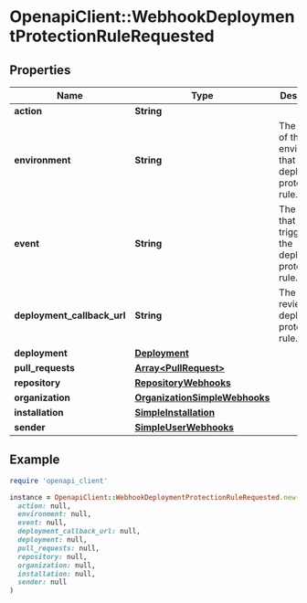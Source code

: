 # OpenapiClient::WebhookDeploymentProtectionRuleRequested

## Properties

| Name | Type | Description | Notes |
| ---- | ---- | ----------- | ----- |
| **action** | **String** |  | [optional] |
| **environment** | **String** | The name of the environment that has the deployment protection rule. | [optional] |
| **event** | **String** | The event that triggered the deployment protection rule. | [optional] |
| **deployment_callback_url** | **String** | The URL to review the deployment protection rule. | [optional] |
| **deployment** | [**Deployment**](Deployment.md) |  | [optional] |
| **pull_requests** | [**Array&lt;PullRequest&gt;**](PullRequest.md) |  | [optional] |
| **repository** | [**RepositoryWebhooks**](RepositoryWebhooks.md) |  | [optional] |
| **organization** | [**OrganizationSimpleWebhooks**](OrganizationSimpleWebhooks.md) |  | [optional] |
| **installation** | [**SimpleInstallation**](SimpleInstallation.md) |  | [optional] |
| **sender** | [**SimpleUserWebhooks**](SimpleUserWebhooks.md) |  | [optional] |

## Example

```ruby
require 'openapi_client'

instance = OpenapiClient::WebhookDeploymentProtectionRuleRequested.new(
  action: null,
  environment: null,
  event: null,
  deployment_callback_url: null,
  deployment: null,
  pull_requests: null,
  repository: null,
  organization: null,
  installation: null,
  sender: null
)
```

